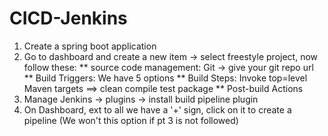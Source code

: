 # CICD-Jenkins
1. Create a spring boot application
2. Go to dashboard and create a new item -> select freestyle project, now follow these: 
   ** source code management: Git -> give your git repo url
   ** Build Triggers: We have 5 options
   ** Build Steps: Invoke top=level Maven targets ==> clean compile test package
   ** Post-build Actions
3. Manage Jenkins -> plugins -> install build pipeline plugin
4. On Dashboard, ext to all we have a '+' sign, click on it to create a pipeline (We won't this option if pt 3 is not followed)
